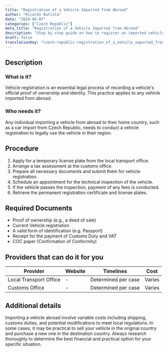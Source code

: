 ```yaml
---
title: "Registration of a Vehicle Imported from Abroad"
author: "Ricardo Batista"
date: "2024-06-07"
categories: ["Czech Republic"]
meta_title: "Registration of a Vehicle Imported from Abroad"
description: "Step by step guide on how to register an imported vehicle in your home country, specifically for cars imported from Czech Republic."
draft: false
translationKey: "czech-republic-registration_of_a_vehicle_imported_from_abroad"
---
```


## Description
### What is it?
Vehicle registration is an essential legal process of recording a vehicle's official proof of ownership and identity. This practice applies to any vehicle imported from abroad.

### Who needs it?
Any individual importing a vehicle from abroad to their home country, such as a car import from Czech Republic, needs to conduct a vehicle registration to legally use the vehicle in their region. 

## Procedure
1. Apply for a temporary license plate from the local transport office.
2. Arrange a tax assessment at the customs office.
3. Prepare all necessary documents and submit them for vehicle registration.
4. Schedule an appointment for the technical inspection of the vehicle.
5. If the vehicle passes the inspection, payment of any fees is conducted.
6. Retrieve the permanent registration certificate and license plates.
   
## Required Documents
- Proof of ownership (e.g., a deed of sale)
- Current Vehicle registration
- A valid form of identification (e.g. Passport)
- Receipt for the payment of Customs Duty and VAT
- COC paper (Confirmation of Conformity)

## Providers that can do it for you

| Provider        |     Website               |     Timelines    |       Cost      |
| --------------- | ------------------------- |  :-------------: | :-------------: |
| Local Transport Office|    -        |      Determined per case      |        Varies       |
| Customs Office   |    -          |      Determined per case      |        Varies       |

## Additional details
Importing a vehicle abroad involve variable costs including shipping, customs duties, and potential modifications to meet local regulations. In some cases, it may be practical to sell your vehicle in the original country and purchase a new one in the destination country. Always research thoroughly to determine the best financial and practical option for your specific situation.